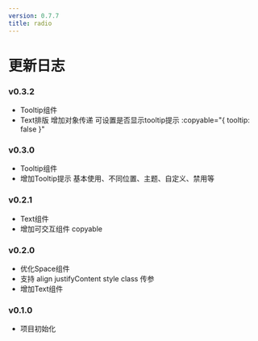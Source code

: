 ```yaml
---
version: 0.7.7
title: radio
---
```




# 更新日志

### v0.3.2
- Tooltip组件
- Text排版 增加对象传递 可设置是否显示tooltip提示 :copyable="{ tooltip: false }"


### v0.3.0
- Tooltip组件
- 增加Tooltip提示 基本使用、不同位置、主题、自定义、禁用等

### v0.2.1
- Text组件
- 增加可交互组件 copyable

### v0.2.0
- 优化Space组件
- 支持 align justifyContent style class 传参
- 增加Text组件

### v0.1.0

- 项目初始化
